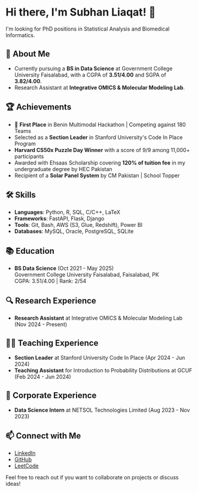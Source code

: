 # Hi there, I'm Subhan Liaqat! 👋

I'm looking for PhD positions in Statistical Analysis and Biomedical Informatics.

## 🌱 About Me
- Currently pursuing a **BS in Data Science** at Government College University Faisalabad, with a CGPA of **3.51/4.00** and SGPA of **3.82/4.00**.
- Research Assistant at **Integrative OMICS & Molecular Modeling Lab**.

## 🏆 Achievements
- 🥇 **First Place** in Benin Multimodal Hackathon | Competing against 180 Teams
- Selected as a **Section Leader** in Stanford University's Code In Place Program
- **Harvard CS50x Puzzle Day Winner** with a score of 9/9 among 11,000+ participants
- Awarded with Ehsaas Scholarship covering **120% of tuition fee** in my undergraduate degree by HEC Pakistan
- Recipient of a **Solar Panel System** by CM Pakistan | School Topper

## 🛠️ Skills
- **Languages**: Python, R, SQL, C/C++, LaTeX
- **Frameworks**: FastAPI, Flask, Django
- **Tools**: Git, Bash, AWS (S3, Glue, Redshift), Power BI
- **Databases**: MySQL, Oracle, PostgreSQL, SQLite

## 📚 Education
- **BS Data Science** (Oct 2021 - May 2025)  
  Government College University Faisalabad, Faisalabad, PK  
  CGPA: 3.51/4.00 | Rank: 2/54

## 🔍 Research Experience
- **Research Assistant** at Integrative OMICS & Molecular Modeling Lab (Nov 2024 - Present)
 
## 🧑‍🏫 Teaching Experience
- **Section Leader** at Stanford University Code In Place (Apr 2024 - Jun 2024)
- **Teaching Assistant** for Introduction to Probability Distributions at GCUF (Feb 2024 - Jun 2024)
 
## 💼 Corporate Experience
- **Data Science Intern** at NETSOL Technologies Limited (Aug 2023 - Nov 2023)

## 📫 Connect with Me
- [LinkedIn](https://www.linkedin.com/in/subhan-liaqat)
- [GitHub](https://github.com/subhan-liaqat)
- [LeetCode](https://leetcode.com/subhanliaqat)

Feel free to reach out if you want to collaborate on projects or discuss ideas!
